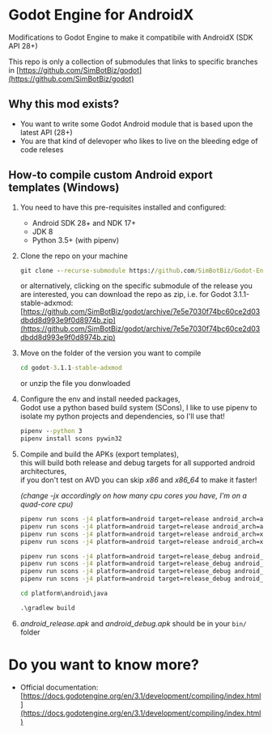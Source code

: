 # Godot Engine for AndroidX

Modifications to Godot Engine to make it compatibile with AndroidX (SDK API 28+)

This repo is only a collection of submodules that links to specific branches in
[https://github.com/SimBotBiz/godot](https://github.com/SimBotBiz/godot)

## Why this mod exists?

- You want to write some Godot Android module that is based upon the latest API (28+)
- You are that kind of delevoper who likes to live on the bleeding edge of code releses

## How-to compile custom Android export templates (Windows)

1. You need to have this pre-requisites installed and configured:
    - Android SDK 28+ and NDK 17+
    - JDK 8
    - Python 3.5+ (with pipenv)  

2. Clone the repo on your machine
     
    ```cmd
    git clone --recurse-submodule https://github.com/SimBotBiz/Godot-Engine-for-AndroidX.git
    ```
    or alternatively, clicking on the specific submodule of the release you are interested, you can download the repo as zip, i.e. for Godot 3.1.1-stable-adxmod:
    [https://github.com/SimBotBiz/godot/archive/7e5e7030f74bc60ce2d03dbdd8d993e9f0d8974b.zip](https://github.com/SimBotBiz/godot/archive/7e5e7030f74bc60ce2d03dbdd8d993e9f0d8974b.zip) 

3. Move on the folder of the version you want to compile
    ```cmd
    cd godot-3.1.1-stable-adxmod
    ```
    or unzip the file you donwloaded

4. Configure the env and install needed packages,  
    Godot use a python based build system (SCons), I like to use pipenv to isolate my python projects and dependencies, so I'll use that!    
    ```cmd
    pipenv --python 3
    pipenv install scons pywin32
    ```

5. Compile and build the APKs (export templates),  
    this will build both release and debug targets for all supported android architectures,  
    if you don't test on AVD you can skip *x86* and *x86_64* to make it faster!
    
    *(change -jx accordingly on how many cpu cores you have, I'm on a quad-core cpu)*
    ```cmd
    pipenv run scons -j4 platform=android target=release android_arch=armv7
    pipenv run scons -j4 platform=android target=release android_arch=arm64v8
    pipenv run scons -j4 platform=android target=release android_arch=x86
    pipenv run scons -j4 platform=android target=release android_arch=x86_64
    
    pipenv run scons -j4 platform=android target=release_debug android_arch=armv7
    pipenv run scons -j4 platform=android target=release_debug android_arch=arm64v8
    pipenv run scons -j4 platform=android target=release_debug android_arch=x86
    pipenv run scons -j4 platform=android target=release_debug android_arch=x86_64
    
    cd platform\android\java
    
    .\gradlew build
    ```

6. *android_release.apk* and *android_debug.apk* should be in your `bin/` folder


# Do you want to know more?
- Official documentation:
[https://docs.godotengine.org/en/3.1/development/compiling/index.html](https://docs.godotengine.org/en/3.1/development/compiling/index.html)

